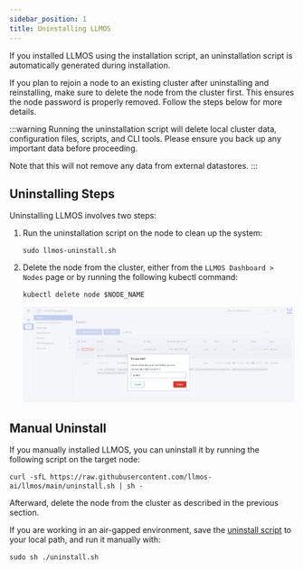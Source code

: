```yaml
---
sidebar_position: 1
title: Uninstalling LLMOS
---
```

If you installed LLMOS using the installation script, an uninstallation script is automatically generated during installation.

If you plan to rejoin a node to an existing cluster after uninstalling and reinstalling, make sure to delete the node from the cluster first. This ensures the node password is properly removed. Follow the steps below for more details.

:::warning
Running the uninstallation script will delete local cluster data, configuration files, scripts, and CLI tools. Please ensure you back up any important data before proceeding.

Note that this will not remove any data from external datastores.
:::

## Uninstalling Steps

Uninstalling LLMOS involves two steps:

1. Run the uninstallation script on the node to clean up the system:
    ```shell
    sudo llmos-uninstall.sh
    ```
1. Delete the node from the cluster, either from the `LLMOS Dashboard > Nodes` page or by running the following kubectl command:
    ```shell 
    kubectl delete node $NODE_NAME
    ```
   ![delete node](/img/docs/node-delete.png)

## Manual Uninstall

If you manually installed LLMOS, you can uninstall it by running the following script on the target node:

```shell
curl -sfL https://raw.githubusercontent.com/llmos-ai/llmos/main/uninstall.sh | sh -
```

Afterward, delete the node from the cluster as described in the previous section. 

If you are working in an air-gapped environment, save the [uninstall script](https://raw.githubusercontent.com/llmos-ai/llmos/main/uninstall.sh) to your local path, and run it manually with: 
```
sudo sh ./uninstall.sh
````